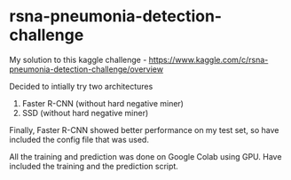 # rsna-pneumonia-detection-challenge

My solution to this kaggle challenge - https://www.kaggle.com/c/rsna-pneumonia-detection-challenge/overview

Decided to intially try two architectures
1. Faster R-CNN (without hard negative miner)
2. SSD (without hard negative miner)

Finally, Faster R-CNN showed better performance on my test set, so have included the config file that was used.

All the training and prediction was done on Google Colab using GPU. Have included the training and the prediction script.

